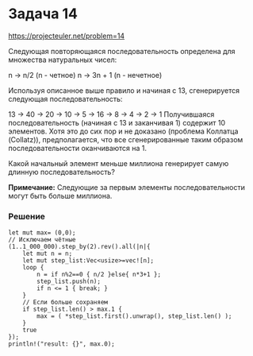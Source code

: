 # Задача 14
https://projecteuler.net/problem=14

Следующая повторяющаяся последовательность определена для множества натуральных чисел:

n → n/2 (n - четное)
n → 3n + 1 (n - нечетное)

Используя описанное выше правило и начиная с 13, сгенерируется следующая последовательность:

13 → 40 → 20 → 10 → 5 → 16 → 8 → 4 → 2 → 1
Получившаяся последовательность (начиная с 13 и заканчивая 1) содержит 10 элементов. Хотя это до сих пор и не доказано (проблема Коллатца (Collatz)), предполагается, что все сгенерированные таким образом последовательности оканчиваются на 1.

Какой начальный элемент меньше миллиона генерирует самую длинную последовательность?

**Примечание:** Следующие за первым элементы последовательности могут быть больше миллиона.

### Решение
```
let mut max= (0,0);
// Исключаем чётные
(1..1_000_000).step_by(2).rev().all(|n|{
    let mut n = n;
    let mut step_list:Vec<usize>=vec![n];
    loop {
        n = if n%2==0 { n/2 }else{ n*3+1 };
        step_list.push(n);
        if n <= 1 { break; }
    }
    // Если больше сохраняем
    if step_list.len() > max.1 {
        max = ( *step_list.first().unwrap(), step_list.len() );
    }
    true
});
println!("result: {}", max.0);
```
 ​